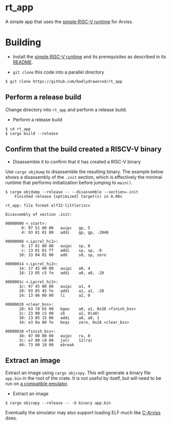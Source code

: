 # rt_app

A simple app that uses the [simple RISC-V runtime](https://github.com/badlydrawnrod/rt) for Arviss.

# Building

- Install the [simple RISC-V runtime](https://github.com/badlydrawnrod/rt) and its prerequisites as described in its [README](https://github.com/badlydrawnrod/rt/blob/master/README.md).

- `git clone` this code into a parallel directory

```
$ git clone https://github.com/badlydrawnrod/rt_app
```

## Perform a release build

Change directory into `rt_app` and perform a release build.

- Perform a release build

```
$ cd rt_app
$ cargo build --release
```

## Confirm that the build created a RISCV-V binary

- Disassemble it to confirm that it has created a RISC-V binary

Use `cargo objdump` to disassemble the resulting binary. The example below shows a disassembly of the `.init`
section, which is effectively the minimal runtime that performs initialization before jumping to `main()`.

```
$ cargo objdump --release -- --disassemble --section=.init
    Finished release [optimized] target(s) in 0.00s

rt_app: file format elf32-littleriscv

Disassembly of section .init:

00000000 <_start>:
       0: 97 51 00 00   auipc   gp, 5
       4: 93 81 01 80   addi    gp, gp, -2048

00000008 <.Lpcrel_hi1>:
       8: 17 81 00 00   auipc   sp, 8
       c: 13 01 81 ff   addi    sp, sp, -8
      10: 33 04 01 00   add     s0, sp, zero

00000014 <.Lpcrel_hi2>:
      14: 17 45 00 00   auipc   a0, 4
      18: 13 05 c5 fe   addi    a0, a0, -20

0000001c <.Lpcrel_hi3>:
      1c: 97 45 00 00   auipc   a1, 4
      20: 93 85 45 fe   addi    a1, a1, -28
      24: 13 06 00 00   li      a2, 0

00000028 <clear_bss>:
      28: 63 78 b5 00   bgeu    a0, a1, 0x38 <finish_bss>
      2c: 23 00 c5 00   sb      a2, 0(a0)
      30: 13 05 15 00   addi    a0, a0, 1
      34: e3 0a 00 fe   beqz    zero, 0x28 <clear_bss>

00000038 <finish_bss>:
      38: 97 00 00 00   auipc   ra, 0
      3c: e7 80 c0 00   jalr    12(ra)
      40: 73 00 10 00   ebreak
```

## Extract an image

Extract an image using `cargo objcopy`. This will generate a binary file `app.bin` in the root of the crate. It is
not useful by itself, but will need to be run on [a compatible emulator](https://github.com/badlydrawnrod/arviss_experiment).

- Extract an image

```
$ cargo objcopy --release -- -O binary app.bin
```

Eventually the simulator may also support loading ELF much like [C-Arviss](https://github.com/badlydrawnrod/arviss)
does.
